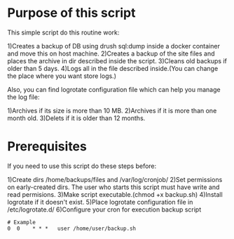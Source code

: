 # Purpose of this script

This simple script do this routine work: 
 
  1)Creates a backup of DB using drush sql:dump inside a docker container and move this on host machine.
  2)Creates a backup of the site files and places the archive in dir described inside the script.
  3)Cleans old backups if older than 5 days.
  4)Logs all in the file described inside.(You can change the place where you want store logs.)

Also, you can find logrotate configuration file which can help you manage the log file:

  1)Archives if its size is more than 10 MB.
  2)Archives if it is more than one month old.
  3)Delets if it is older than 12 months.

# Prerequisites

If you need to use this script do these steps before:

  1)Create dirs /home/backups/files and /var/log/cronjob/
  2)Set permissions on early-created dirs. The user who starts this script must have write and read permisions. 
  3)Make script executable.(chmod +x backup.sh)
  4)Install logrotate if it doesn't exist.
  5)Place logrotate configuration file in /etc/logrotate.d/
  6)Configure your cron for execution backup script
     
    # Example 
    0  0    * * *   user /home/user/backup.sh
